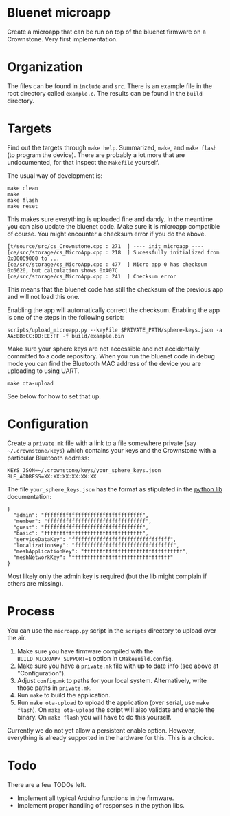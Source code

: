 # Bluenet microapp

Create a microapp that can be run on top of the bluenet firmware on a Crownstone. Very first implementation.

# Organization

The files can be found in `include` and `src`. There is an example file in the root directory called `example.c`. The
results can be found in the `build` directory.

# Targets

Find out the targets through `make help`. Summarized, `make`, and `make flash` (to program the device). There are 
probably a lot more that are undocumented, for that inspect the `Makefile` yourself.

The usual way of development is:

```
make clean
make
make flash
make reset
```

This makes sure everything is uploaded fine and dandy. In the meantime you can also update the bluenet code. Make 
sure it is microapp compatible of course. You might encounter a checksum error if you do the above.

```
[t/source/src/cs_Crownstone.cpp : 271  ] ---- init microapp ----
[ce/src/storage/cs_MicroApp.cpp : 218  ] Sucessfully initialized from 0x00069000 to ...
[ce/src/storage/cs_MicroApp.cpp : 477  ] Micro app 0 has checksum 0x6620, but calculation shows 0xA07C
[ce/src/storage/cs_MicroApp.cpp : 241  ] Checksum error
```

This means that the bluenet code has still the checksum of the previous app and will not load this one. 

Enabling the app will automatically correct the checksum. Enabling the app is one of the steps in the following script:

```
scripts/upload_microapp.py --keyFile $PRIVATE_PATH/sphere-keys.json -a AA:BB:CC:DD:EE:FF -f build/example.bin
```

Make sure your sphere keys are not accessible and not accidentally committed to a code repository. When you run the 
bluenet code in debug mode you can find the Bluetooth MAC address of the device you are uploading to using UART. 

```
make ota-upload
```

See below for how to set that up.

# Configuration

Create a `private.mk` file with a link to a file somewhere private (say `~/.crownstone/keys`) which contains your keys and the Crownstone with a particular Bluetooth address:

```
KEYS_JSON=~/.crownstone/keys/your_sphere_keys.json
BLE_ADDRESS=XX:XX:XX:XX:XX:XX
```

The file `your_sphere_keys.json` has the format as stipulated in the [python lib](https://github.com/crownstone/crownstone-lib-python-ble) documentation:

```
}
  "admin": "ffffffffffffffffffffffffffffffff",
  "member": "ffffffffffffffffffffffffffffffff",
  "guest": "ffffffffffffffffffffffffffffffff",
  "basic": "ffffffffffffffffffffffffffffffff",
  "serviceDataKey": "ffffffffffffffffffffffffffffffff",
  "localizationKey": "ffffffffffffffffffffffffffffffff",
  "meshApplicationKey": "ffffffffffffffffffffffffffffffff",
  "meshNetworkKey": "ffffffffffffffffffffffffffffffff"
}
```

Most likely only the admin key is required (but the lib might complain if others are missing).

# Process

You can use the `microapp.py` script in the `scripts` directory to upload over the air.

1. Make sure you have firmware compiled with the `BUILD_MICROAPP_SUPPORT=1` option in `CMakeBuild.config`.
2. Make sure you have a `private.mk` file with up to date info (see above at "Configuration").
3. Adjust `config.mk` to paths for your local system. Alternatively, write those paths in `private.mk`.
4. Run `make` to build the application.
5. Run `make ota-upload` to upload the application (over serial, use `make flash`). On `make ota-upload` the script will also validate and enable the binary. On `make flash` you will have to do this yourself.

Currently we do not yet allow a persistent enable option. However, everything is already supported in the hardware for
this. This is a choice.

# Todo

There are a few TODOs left.

* Implement all typical Arduino functions in the firmware.
* Implement proper handling of responses in the python libs.


